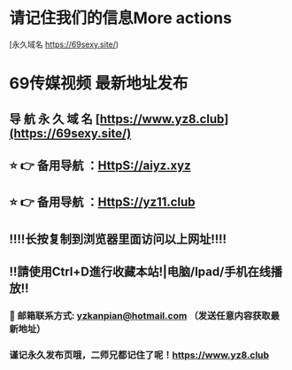 # 请记住我们的信息More actions

[永久域名 https://69sexy.site/)
# 69传媒视频 最新地址发布 
## 导 航 永 久 域 名 [https://www.yz8.club](https://69sexy.site/)
## ⭐️ 👉 备用导航 ：[HttpS://aiyz.xyz](https://69sexy.site/)
## ⭐️ 👉 备用导航 ：[HttpS://yz11.club](https://69sexy.site/)
## ‼️‼️长按复制到浏览器里面访问以上网址‼️‼️
## ‼️請使用Ctrl+D進行收藏本站!|电脑/Ipad/手机在线播放‼️
### 📧 邮箱联系方式: yzkanpian@hotmail.com （发送任意内容获取最新地址）
### 谨记永久发布页哦，二师兄都记住了呢！https://www.yz8.club

